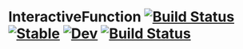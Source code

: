 # InteractiveFunction [![Build Status](https://github.com/michikawa07/InteractiveFunction.jl/actions/workflows/CI.yml/badge.svg?branch=main)](https://github.com/michikawa07/InteractiveFunction.jl/actions/workflows/CI.yml?query=branch%3Amain) [![Stable](https://img.shields.io/badge/docs-stable-blue.svg)](https://michikawa07.github.io/InteractiveFunction.jl/stable/) [![Dev](https://img.shields.io/badge/docs-dev-blue.svg)](https://michikawa07.github.io/InteractiveFunction.jl/dev/) [![Build Status](https://travis-ci.com/michikawa07/InteractiveFunction.jl.svg?branch=main)](https://travis-ci.com/michikawa07/InteractiveFunction.jl)
